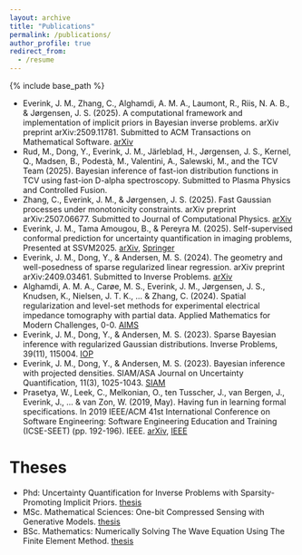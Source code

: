 ```yaml
---
layout: archive
title: "Publications"
permalink: /publications/
author_profile: true
redirect_from:
  - /resume
---
```


{% include base_path %}
- Everink, J. M., Zhang, C., Alghamdi, A. M. A., Laumont, R., Riis, N. A. B., & Jørgensen, J. S. (2025). A computational framework and implementation of implicit priors in Bayesian inverse problems. arXiv preprint  arXiv:2509.11781. Submitted to ACM Transactions on Mathematical Software. [arXiv](https://arxiv.org/abs/2509.11781)
- Rud, M., Dong, Y., Everink, J. M., Järleblad, H., Jørgensen, J. S., Kernel, Q., Madsen, B., Podestà, M., Valentini, A., Salewski, M., and the TCV Team (2025). Bayesian inference of fast-ion distribution functions in TCV using fast-ion D-alpha spectroscopy. Submitted to Plasma Physics and Controlled Fusion.
- Zhang, C., Everink, J. M., & Jørgensen, J. S. (2025). Fast Gaussian processes under monotonicity constraints. arXiv preprint  arXiv:2507.06677. Submitted to Journal of Computational Physics. [arXiv](https://arxiv.org/abs/2507.06677)
- Everink, J. M., Tama Amougou, B., & Pereyra M. (2025). Self-supervised conformal prediction for uncertainty quantification in imaging problems, Presented at SSVM2025. [arXiv](https://arxiv.org/abs/2502.05127), [Springer](https://link.springer.com/chapter/10.1007/978-3-031-92366-1_9)
- Everink, J. M., Dong, Y., & Andersen, M. S. (2024). The geometry and well-posedness of sparse regularized linear regression. arXiv preprint arXiv:2409.03461. Submitted to Inverse Problems. [arXiv](https://arxiv.org/abs/2409.03461)
- Alghamdi, A. M. A., Carøe, M. S., Everink, J. M., Jørgensen, J. S., Knudsen, K., Nielsen, J. T. K., ... & Zhang, C. (2024). Spatial regularization and level-set methods for experimental electrical impedance tomography with partial data. Applied Mathematics for Modern Challenges, 0-0. [AIMS](https://www.aimsciences.org/article/doi/10.3934/ammc.2024013)
- Everink, J. M., Dong, Y., & Andersen, M. S. (2023). Sparse Bayesian inference with regularized Gaussian distributions. Inverse Problems, 39(11), 115004. [IOP](https://iopscience.iop.org/article/10.1088/1361-6420/acf9c5)
- Everink, J. M., Dong, Y., & Andersen, M. S. (2023). Bayesian inference with projected densities. SIAM/ASA Journal on Uncertainty Quantification, 11(3), 1025-1043. [SIAM](https://epubs.siam.org/doi/full/10.1137/22M150695X)
- Prasetya, W., Leek, C., Melkonian, O., ten Tusscher, J., van Bergen, J., Everink, J., ... & van Zon, W. (2019, May). Having fun in learning formal specifications. In 2019 IEEE/ACM 41st International Conference on Software Engineering: Software Engineering Education and Training (ICSE-SEET) (pp. 192-196). IEEE. [arXiv](https://arxiv.org/abs/1903.00334), [IEEE](https://ieeexplore.ieee.org/abstract/document/8802100)


Theses
======
- Phd: Uncertainty Quantification for Inverse Problems with Sparsity-Promoting Implicit Priors. [thesis](https://orbit.dtu.dk/files/390213132/phd_thesis_JMEV.pdf)
- MSc. Mathematical Sciences: One-bit Compressed Sensing with Generative Models. [thesis](https://studenttheses.uu.nl/bitstream/handle/20.500.12932/41296/Master_thesis_Jasper_Everink.pdf)
- BSc. Mathematics: Numerically Solving The Wave Equation Using The Finite Element Method. [thesis](https://studenttheses.uu.nl/bitstream/handle/20.500.12932/29861/thesis.pdf)
